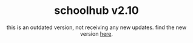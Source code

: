 <div align="center">
<h1>
schoolhub v2.10
</h1>
 
this is an outdated version, not receiving any new updates.
find the new version [here](https://github.com/sgames/schoolhub).

</div>
